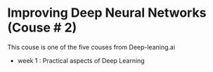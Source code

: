 # Improving Deep Neural Networks (Couse # 2)
This couse is one of the five couses from Deep-leaning.ai
- week 1 : Practical aspects of Deep Learning
